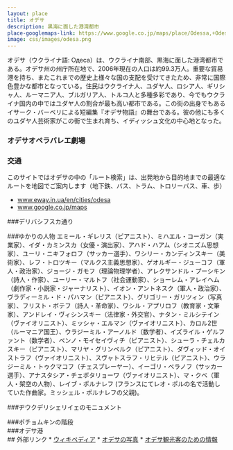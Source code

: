 ```yaml
---
layout: place
title: オデサ
description: 黒海に面した港湾都市
place-googlemaps-link: https://www.google.co.jp/maps/place/Odessa,+Odessa+Oblast,+Ukraine/
image: css/images/odesa.png
---
```

オデサ（ウクライナ語: Одеса）は、ウクライナ南部、黒海に面した港湾都市である。オデサ州の州庁所在地で、2006年現在の人口は約99.3万人。重要な貿易港を持ち、またこれまでの歴史上様々な国の支配を受けてきたため、非常に国際色豊かな都市となっている。住民はウクライナ人、ユダヤ人、ロシア人、ギリシャ人、ルーマニア人、ブルガリア人、トルコ人と多種多彩であり、今でもウクライナ国内の中ではユダヤ人の割合が最も高い都市である。この街の出身でもあるイサーク・バーベリによる短編集『オデサ物語』の舞台である。彼の他にも多くのユダヤ人芸術家がこの街で生まれ育ち、イディッシュ文化の中心地となった。

### オデサオペラバレエ劇場
<div class="lazyload">
<!--
<div about='https://farm8.static.flickr.com/7387/8729249658_8a023dd6fa_b.jpg'><a href='https://www.flickr.com/photos/kronny/8729249658/' target='_blank'><img xmlns:dct='http://purl.org/dc/terms/' href='http://purl.org/dc/dcmitype/StillImage' rel='dct:type' src='https://farm8.static.flickr.com/7387/8729249658_8a023dd6fa_b.jpg' alt='Odessa Opera and Ballet Theater by Vladimir Yaitskiy, on Flickr' title='Odessa Opera and Ballet Theater by Vladimir Yaitskiy, on Flickr' border='0'/></a><br/><a rel='license' href='http://creativecommons.org/licenses/by-sa/2.0/' target='_blank'><img src='http://i.creativecommons.org/l/by-sa/2.0/80x15.png' alt='Creative Commons Creative Commons Attribution-Share Alike 2.0 Generic License' title='Creative Commons Creative Commons Attribution-Share Alike 2.0 Generic License' border='0' align='left'></a>&nbsp; &nbsp;by&nbsp;<a href='https://www.flickr.com/people/kronny/' target='_blank'>&nbsp;</a><a xmlns:cc='http://creativecommons.org/ns#' rel='cc:attributionURL' property='cc:attributionName' href='https://www.flickr.com/people/kronny/' target='_blank'>Vladimir Yaitskiy</a><a href='http://www.imagecodr.org/' target='_blank'>&nbsp;</a></div>
-->
</div>

### 交通

このサイトではオデサの中の「ルート検索」は、出発地から目的地までの最適なルートを地図でご案内します（地下鉄、バス、トラム、トロリーバス、車、歩）

* <a href="http://www.eway.in.ua/en/cities/odesa">www.eway.in.ua/en/cities/odesa</a>
* <a href="https://www.google.co.jp/maps/place/Odessa,+Odessa+Oblast,+Ukraine/">www.google.co.jp/maps</a>

###デリバシフスカ通り
<div class="lazyload">
<!--
<div about='https://farm6.static.flickr.com/5336/7380083716_b08256e677_b.jpg'><a href='https://www.flickr.com/photos/eugene-r/7380083716/' target='_blank'><img xmlns:dct='http://purl.org/dc/terms/' href='http://purl.org/dc/dcmitype/StillImage' rel='dct:type' src='https://farm6.static.flickr.com/5336/7380083716_b08256e677_b.jpg' alt='IMG_7269 by eugene-r, on Flickr' title='IMG_7269 by eugene-r, on Flickr' border='0'/></a><br/><a rel='license' href='http://creativecommons.org/licenses/by/2.0/' target='_blank'><img src='http://i.creativecommons.org/l/by/2.0/80x15.png' alt='Creative Commons Creative Commons Attribution 2.0 Generic License' title='Creative Commons Creative Commons Attribution 2.0 Generic License' border='0' align='left'></a>&nbsp; &nbsp;by&nbsp;<a href='https://www.flickr.com/people/eugene-r/' target='_blank'>&nbsp;</a><a xmlns:cc='http://creativecommons.org/ns#' rel='cc:attributionURL' property='cc:attributionName' href='https://www.flickr.com/people/eugene-r/' target='_blank'>eugene-r</a><a href='http://www.imagecodr.org/' target='_blank'>&nbsp;</a></div>
-->
</div>

###ゆかりの人物
エミール・ギレリス（ピアニスト）、ミハエル・コーガン（実業家）、イダ・カミンスカ（女優・演出家）、アハド・ハアム（シオニズム思想家）、ユーリ・ニキフォロフ（サッカー選手）、ワシリー・カンディンスキー（美術家）、レフ・トロツキー（マルクス主義思想家）、ゲオルギー・ジューコフ（軍人・政治家）、ジョージ・ガモフ（理論物理学者）、アレクサンドル・プーシキン（詩人・作家）、ユーリー・マルトフ（社会運動家）、ショーレム・アレイヘム（劇作家・小説家・ジャーナリスト）、イオン・アントネスク（軍人・政治家）、ヴラディーミル・ド・パハマン（ピアニスト）、グリゴリー・ガリツィン（写真家）、フリスト・ボテフ（詩人・革命家）、ワシル・アプリロフ（教育家・文筆家）、アンドレイ・ヴィシンスキー（法律家・外交官）、ナタン・ミルシテイン（ヴァイオリニスト）、ミッシャ・エルマン（ヴァイオリニスト）、カロル2世（ルーマニア国王）、ウラジーミル・アーノルド（数学者）、イズライル・ゲルファント（数学者）、ベンノ・モイセイヴィチ（ピアニスト）、シューラ・チェルカスキー（ピアニスト）、マリヤ・グリンベルク（ピアニスト）、ダヴィッド・オイストラフ（ヴァイオリニスト）、スヴャトスラフ・リヒテル（ピアニスト）、ウラジーミル・トゥクマコフ（チェスプレーヤー）、イーゴリ・ベラノフ（サッカー選手）、アナスタシア・チェボタリョーワ（ヴァイオリニスト）、マ・クベ（軍人・架空の人物）、レイブ・ポルナレフ (フランスにてレオ・ポルの名で活動していた作曲家。ミッシェル・ポルナレフの父親)。

###ヂウクデリシェリイェのモニュメント
<div class="lazyload">
<!--
<div about='https://farm1.static.flickr.com/84/237622937_fc91021879_b.jpg'><a href='https://www.flickr.com/photos/pnglife/237622937/' target='_blank'><img xmlns:dct='http://purl.org/dc/terms/' href='http://purl.org/dc/dcmitype/StillImage' rel='dct:type' src='https://farm1.static.flickr.com/84/237622937_fc91021879_b.jpg' alt='Duc de Richelieu by Nomad Tales, on Flickr' title='Duc de Richelieu by Nomad Tales, on Flickr' border='0'/></a><br/><a rel='license' href='http://creativecommons.org/licenses/by-nc-nd/2.0/' target='_blank'><img src='http://i.creativecommons.org/l/by-nc-nd/2.0/80x15.png' alt='Creative Commons Creative Commons Attribution-Noncommercial-No Derivative Works 2.0 Generic License' title='Creative Commons Creative Commons Attribution-Noncommercial-No Derivative Works 2.0 Generic License' border='0' align='left'></a>&nbsp; &nbsp;by&nbsp;<a href='https://www.flickr.com/people/pnglife/' target='_blank'>&nbsp;</a><a xmlns:cc='http://creativecommons.org/ns#' rel='cc:attributionURL' property='cc:attributionName' href='https://www.flickr.com/people/pnglife/' target='_blank'>Nomad Tales</a><a href='http://www.imagecodr.org/' target='_blank'>&nbsp;</a></div>
-->
</div>
###ポチョムキンの階段
<div class="lazyload">
<!--
<div about='https://farm4.static.flickr.com/3419/3886586483_c36241d5ce_b.jpg'><a href='https://www.flickr.com/photos/klimenko/3886586483/' target='_blank'><img xmlns:dct='http://purl.org/dc/terms/' href='http://purl.org/dc/dcmitype/StillImage' rel='dct:type' src='https://farm4.static.flickr.com/3419/3886586483_c36241d5ce_b.jpg' alt='Potemkin stairs, Odessa by dmytrok, on Flickr' title='Potemkin stairs, Odessa by dmytrok, on Flickr' border='0'/></a><br/><a rel='license' href='http://creativecommons.org/licenses/by-nd/2.0/' target='_blank'><img src='http://i.creativecommons.org/l/by-nd/2.0/80x15.png' alt='Creative Commons Creative Commons Attribution-No Derivative Works 2.0 Generic License' title='Creative Commons Creative Commons Attribution-No Derivative Works 2.0 Generic License' border='0' align='left'></a>&nbsp; &nbsp;by&nbsp;<a href='https://www.flickr.com/people/klimenko/' target='_blank'>&nbsp;</a><a xmlns:cc='http://creativecommons.org/ns#' rel='cc:attributionURL' property='cc:attributionName' href='https://www.flickr.com/people/klimenko/' target='_blank'>dmytrok</a><a href='http://www.imagecodr.org/' target='_blank'>&nbsp;</a></div>
-->
</div>
###オデサ港
<div class="lazyload">
<!--
<div about='https://farm8.static.flickr.com/7436/10160586284_edb4dcab6f_b.jpg'><a href='https://www.flickr.com/photos/klimenko/10160586284/' target='_blank'><img xmlns:dct='http://purl.org/dc/terms/' href='http://purl.org/dc/dcmitype/StillImage' rel='dct:type' src='https://farm8.static.flickr.com/7436/10160586284_edb4dcab6f_b.jpg' alt='Odesa, Ukraine by dmytrok, on Flickr' title='Odesa, Ukraine by dmytrok, on Flickr' border='0'/></a><br/><a rel='license' href='http://creativecommons.org/licenses/by-nd/2.0/' target='_blank'><img src='http://i.creativecommons.org/l/by-nd/2.0/80x15.png' alt='Creative Commons Creative Commons Attribution-No Derivative Works 2.0 Generic License' title='Creative Commons Creative Commons Attribution-No Derivative Works 2.0 Generic License' border='0' align='left'></a>&nbsp; &nbsp;by&nbsp;<a href='https://www.flickr.com/people/klimenko/' target='_blank'>&nbsp;</a><a xmlns:cc='http://creativecommons.org/ns#' rel='cc:attributionURL' property='cc:attributionName' href='https://www.flickr.com/people/klimenko/' target='_blank'>dmytrok</a><a href='http://www.imagecodr.org/' target='_blank'>&nbsp;</a></div>
-->
</div>
## 外部リンク
* <a href="http://ja.wikipedia.org/wiki/%E3%82%AA%E3%83%87%E3%83%83%E3%82%B5">ウィキペディア</a>
* <a href="http://www.skyscrapercity.com/showthread.php?t=1451009">オデサの写真</a>
* <a href="http://www.dtac.jp/caucasus/ukraine/entry_136.php">オデサ観光客のための情報</a>
